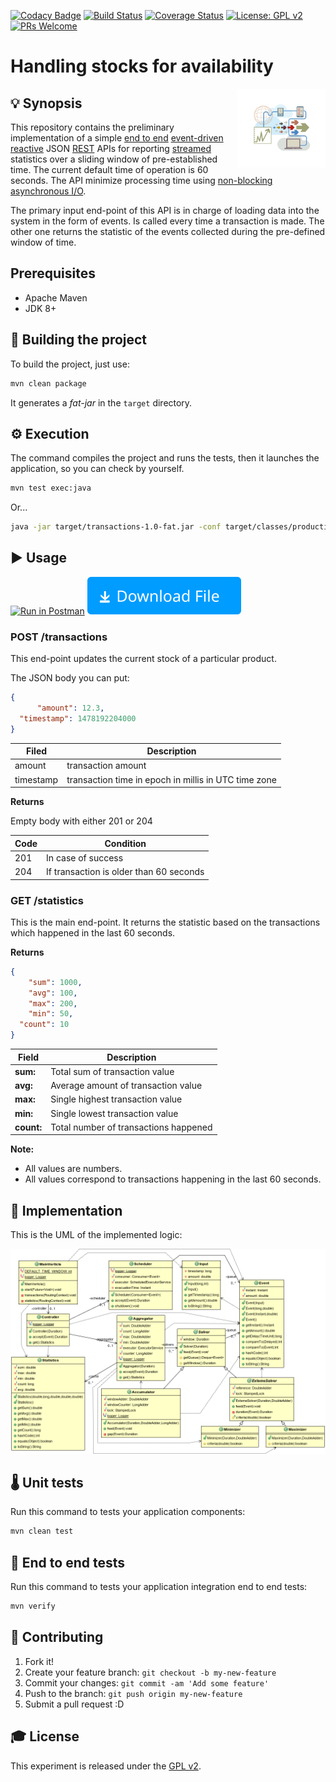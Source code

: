 [![Codacy Badge](https://api.codacy.com/project/badge/Grade/bbd8890c66d249d8838b9e64e5ee2327)](https://www.codacy.com/app/conrado-m/stock?utm_source=github.com&amp;utm_medium=referral&amp;utm_content=conrado-m/stock&amp;utm_campaign=Badge_Grade)
[![Build Status](https://travis-ci.org/conrado-m/stock.svg?branch=master)](https://travis-ci.org/conrado-m/stock)
[![Coverage Status](https://coveralls.io/repos/github/conrado-m/stock/badge.svg?branch=master)](https://coveralls.io/github/conrado-m/stock?branch=master)
[![License: GPL v2](https://img.shields.io/badge/License-GPL%20v2-blue.svg)](https://www.gnu.org/licenses/old-licenses/gpl-2.0.en.html)
[![PRs Welcome](https://img.shields.io/badge/PRs-welcome-brightgreen.svg?style=flat-square)](http://makeapullrequest.com)


# Handling stocks for availability
<img src="./doc/icons/streaming-icon.jpg?raw=true" width="20%" align="right" style="border:20px solid white">

## 💡 Synopsis

This repository contains the preliminary implementation of a simple [end to end](https://en.wikipedia.org/wiki/End-to-end_principle) [event-driven](https://en.wikipedia.org/wiki/Event-driven_programming) [reactive](https://en.wikipedia.org/wiki/Reactive_programming) JSON [REST](https://en.wikipedia.org/wiki/Representational_state_transfer) APIs for reporting [streamed](https://en.wikipedia.org/wiki/Event_stream_processing) statistics over a sliding window of pre-established time. The current default time of operation is 60 seconds. The API minimize processing time using [non-blocking asynchronous I/O](https://en.wikipedia.org/wiki/Asynchronous_I/O).

The primary input end-point of this API is in charge of loading data into the system in the form of events. Is called every time a transaction is made. The other one returns the statistic of the events collected during the pre-defined window of time. 

## Prerequisites

* Apache Maven
* JDK 8+

## 💾 Building the project

To build the project, just use:
```bash
mvn clean package
```
It generates a _fat-jar_ in the `target` directory.
## ⚙️ Execution
The command compiles the project and runs the tests, then  it launches the application, so you can check by yourself.

```bash
mvn test exec:java
```
Or...
```bash
java -jar target/transactions-1.0-fat.jar -conf target/classes/production-config.json
```
## ▶️ Usage
[![Run in Postman](https://run.pstmn.io/button.svg)](https://app.getpostman.com/run-collection/73a0c326f4f0d15061d1)
[![Download Collection](doc/icons/download1.svg)](src/test/resources/Stocks-API.postman_collection.json)

### POST /transactions
This end-point updates the current stock of a particular product. 

The JSON body you can put:

```json
{
      "amount": 12.3,
  "timestamp": 1478192204000
}
```

| Filed     | Description                                          |
|-----------|------------------------------------------------------|
| amount    | transaction amount                                   |
| timestamp | transaction time in epoch in millis in UTC time zone |

**Returns**

Empty body with either 201 or 204

| Code   | Condition                               |
|--------|-----------------------------------------|
|   201  | In case of success                      |
|   204  | If transaction is older than 60 seconds |

### GET /statistics

This is the main end-point. It returns the statistic based on the transactions which happened in the last 60
seconds.

**Returns**

```json
{
    "sum": 1000,
    "avg": 100,
    "max": 200,
    "min": 50,
  "count": 10
}
```

| Field     | Description                           |
|-----------|---------------------------------------|
|**sum:**   | Total sum of transaction value        |
|**avg:**   | Average  amount of transaction value  |
|**max:**   | Single highest transaction value      | 
|**min:**   | Single lowest transaction value       |
|**count:** | Total number of transactions happened |

**Note:**
* All values are numbers.
* All values correspond to transactions happening in the last 60 seconds.

## 🚅 Implementation
This is the UML of the implemented logic:

![classes](doc/classes.png)

## 🌡 Unit tests
Run this command to tests your application components:

```bash
mvn clean test
```
## 🏁 End to end tests
Run this command to tests your application integration end to end tests:

```bash
mvn verify
```
## 🎁 Contributing

1. Fork it!
2. Create your feature branch: `git checkout -b my-new-feature`
3. Commit your changes: `git commit -am 'Add some feature'`
4. Push to the branch: `git push origin my-new-feature`
5. Submit a pull request :D

## 🎓 License
This experiment is released under the [GPL v2](https://www.gnu.org/licenses/old-licenses/gpl-2.0.en.html).
